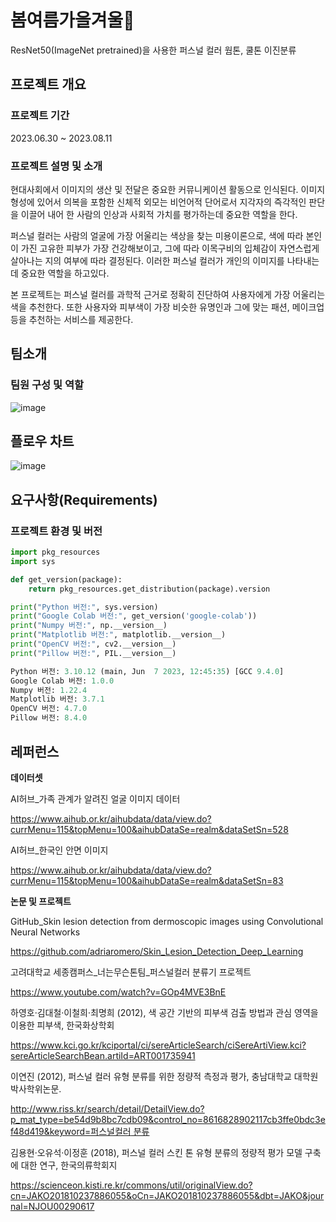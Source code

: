 # 봄여름가을겨울🌷
ResNet50(ImageNet pretrained)을 사용한 퍼스널 컬러 웜톤, 쿨톤 이진분류

## 프로젝트 개요

### 프로젝트 기간

2023.06.30 ~ 2023.08.11
### 프로젝트 설명 및 소개

현대사회에서 이미지의 생산 및 전달은 중요한 커뮤니케이션 활동으로 인식된다. 이미지 형성에 있어서 의복을 포함한 신체적 외모는 비언어적 단어로서 지각자의 즉각적인 판단을 이끌어 내어 한 사람의 인상과 사회적 가치를 평가하는데 중요한 역할을 한다.  

퍼스널 컬러는 사람의 얼굴에 가장 어울리는 색상을 찾는 미용이론으로, 색에 따라 본인이 가진 고유한 피부가 가장 건강해보이고, 그에 따라 이목구비의 입체감이 자연스럽게 살아나는 지의 여부에 따라 결정된다. 이러한 퍼스널 컬러가 개인의 이미지를 나타내는 데 중요한 역할을 하고있다.

본 프로젝트는 퍼스널 컬러를 과학적 근거로 정확히 진단하여 사용자에게 가장 어울리는 색을 추천한다. 또한 사용자와 피부색이 가장 비슷한 유명인과 그에 맞는 패션, 메이크업 등을 추천하는 서비스를 제공한다.
 

## 팀소개

### 팀원 구성 및 역할

![image](https://github.com/https-github-com-jiyezzang/four_seasons/assets/126736427/b6e35eb3-f8d3-4fda-a24c-ff44a86bac33)






## 플로우 차트

 ![image](https://github.com/https-github-com-jiyezzang/four_seasons/assets/126736427/0be31dc7-dfd6-421b-9f73-ff043a187046)


## 요구사항(Requirements)

### 프로젝트 환경 및 버전
```python
import pkg_resources
import sys

def get_version(package):
    return pkg_resources.get_distribution(package).version

print("Python 버전:", sys.version)
print("Google Colab 버전:", get_version('google-colab'))
print("Numpy 버전:", np.__version__)
print("Matplotlib 버전:", matplotlib.__version__)
print("OpenCV 버전:", cv2.__version__)
print("Pillow 버전:", PIL.__version__)
```
```python
Python 버전: 3.10.12 (main, Jun  7 2023, 12:45:35) [GCC 9.4.0]
Google Colab 버전: 1.0.0
Numpy 버전: 1.22.4
Matplotlib 버전: 3.7.1
OpenCV 버전: 4.7.0
Pillow 버전: 8.4.0
```




## 레퍼런스

**데이터셋**

AI허브_가족 관계가 알려진 얼굴 이미지 데이터

https://www.aihub.or.kr/aihubdata/data/view.do?currMenu=115&topMenu=100&aihubDataSe=realm&dataSetSn=528

AI허브_한국인 안면 이미지

https://www.aihub.or.kr/aihubdata/data/view.do?currMenu=115&topMenu=100&aihubDataSe=realm&dataSetSn=83

**논문 및 프로젝트**

GitHub_Skin lesion detection from dermoscopic images using Convolutional Neural Networks

https://github.com/adriaromero/Skin_Lesion_Detection_Deep_Learning

고려대학교 세종캠퍼스_너는무슨톤팀_퍼스널컬러 분류기 프로젝트

https://www.youtube.com/watch?v=GOp4MVE3BnE

하영호·김대철·이철희·최명희 (2012), 색 공간 기반의 피부색 검출 방법과 관심 영역을 이용한 피부색, 한국화상학회

https://www.kci.go.kr/kciportal/ci/sereArticleSearch/ciSereArtiView.kci?sereArticleSearchBean.artiId=ART001735941

이연진 (2012), 퍼스널 컬러 유형 분류를 위한 정량적 측정과 평가, 충남대학교 대학원 박사학위논문.

[http://www.riss.kr/search/detail/DetailView.do?p_mat_type=be54d9b8bc7cdb09&control_no=8616828902117cb3ffe0bdc3ef48d419&keyword=퍼스널컬러 분류](http://www.riss.kr/search/detail/DetailView.do?p_mat_type=be54d9b8bc7cdb09&control_no=8616828902117cb3ffe0bdc3ef48d419&keyword=%ED%8D%BC%EC%8A%A4%EB%84%90%EC%BB%AC%EB%9F%AC%20%EB%B6%84%EB%A5%98)

김용현·오유석·이정훈 (2018), 퍼스널 컬러 스킨 톤 유형 분류의 정량적 평가 모델 구축에 대한 연구, 한국의류학회지

https://scienceon.kisti.re.kr/commons/util/originalView.do?cn=JAKO201810237886055&oCn=JAKO201810237886055&dbt=JAKO&journal=NJOU00290617
